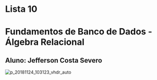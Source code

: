 # Lista 10
# Fundamentos de Banco de Dados - Álgebra Relacional
## Aluno: Jefferson Costa Severo



![p_20181124_103123_vhdr_auto](https://user-images.githubusercontent.com/37408502/48968907-c0b51c00-efd4-11e8-91b6-56002924ec5d.jpg)
